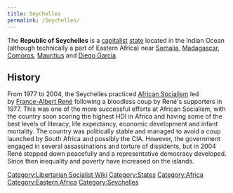 ```yaml
---
title: Seychelles
permalink: /Seychelles/
---
```


The **Republic of Seychelles** is a [capitalist](Capitalism.md "wikilink")
[state](List_of_States.md "wikilink") located in the Indian Ocean (although
technically a part of Eastern Africa) near
[Somalia](Somalia.md "wikilink"), [Madagascar](Madagascar.md "wikilink"),
[Comoros](Comoros.md "wikilink"), [Mauritius](Mauritius.md "wikilink") and
[Diego Garcia](Diego_Garcia.md "wikilink").

## History

From 1977 to 2004, the Seychelles practiced [African
Socialism](African_Socialism.md "wikilink") led by [France-Albert
René](France-Albert_Rene.md "wikilink") following a bloodless coup by
René's supporters in 1977. This was one of the more successful efforts
at African Socialism, with the country soon scoring the highest HDI in
Africa and having some of the best levels of literacy, life expectancy,
economic development and infant mortality. The country was politically
stable and managed to avoid a coup launched by South Africa and possibly
the CIA. However, the government engaged in several assassinations and
torture of dissidents, but in 2004 René stepped down peacefully and
a representative democracy developed. Since then inequality and poverty
have increased on the islands.

[Category:Libertarian Socialist
Wiki](Category:Libertarian_Socialist_Wiki.md "wikilink")
[Category:States](Category:States.md "wikilink")
[Category:Africa](Category:Africa.md "wikilink") [Category:Eastern
Africa](Category:Eastern_Africa.md "wikilink")
[Category:Seychelles](Category:Seychelles.md "wikilink")